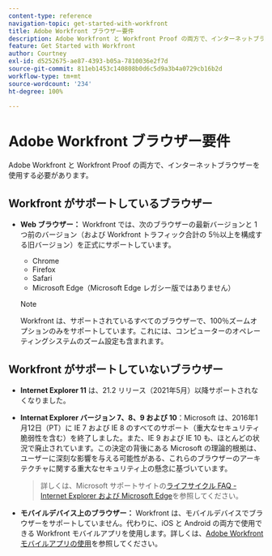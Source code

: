 ```yaml
---
content-type: reference
navigation-topic: get-started-with-workfront
title: Adobe Workfront ブラウザー要件
description: Adobe Workfront と Workfront Proof の両方で、インターネットブラウザーを使用する必要があります。
feature: Get Started with Workfront
author: Courtney
exl-id: d5252675-ae87-4393-b05a-7810036e2f7d
source-git-commit: 811eb1453c140808b0d6c5d9a3b4a0729cb16b2d
workflow-type: tm+mt
source-wordcount: '234'
ht-degree: 100%

---
```


# Adobe Workfront ブラウザー要件

<!--Audited: 01/2024-->

Adobe Workfront と Workfront Proof の両方で、インターネットブラウザーを使用する必要があります。

## Workfront がサポートしているブラウザー

* **Web ブラウザー：** Workfront では、次のブラウザーの最新バージョンと 1 つ前のバージョン（および Workfront トラフィック合計の 5％以上を構成する旧バージョン）を正式にサポートしています。

   * Chrome
   * Firefox
   * Safari
   * Microsoft Edge（Microsoft Edge レガシー版ではありません）

  >[!NOTE]
  >
  >Workfront は、サポートされているすべてのブラウザーで、100％ズームオプションのみをサポートしています。これには、コンピューターのオペレーティングシステムのズーム設定も含まれます。

## Workfront がサポートしていないブラウザー

* **Internet Explorer 11** は、21.2 リリース（2021年5月）以降サポートされなくなりました。

* **Internat Explorer バージョン 7、8、9 および 10**：Microsoft は、2016年1月12日（PT）に IE 7 および IE 8 のすべてのサポート（重大なセキュリティ脆弱性を含む）を終了しました。また、IE 9 および IE 10 も、ほとんどの状況で廃止されています。この決定の背後にある Microsoft の理論的根拠は、ユーザーに深刻な影響を与える可能性がある、これらのブラウザーのアーキテクチャに関する重大なセキュリティ上の懸念に基づいています。
  >詳しくは、Microsoft サポートサイトの[ライフサイクル FAQ - Internet Explorer および Microsoft Edge](https://learn.microsoft.com/ja-JP/lifecycle/faq/internet-explorer-microsoft-edge)を参照してください。<!--the title of this page changes; ensure accuracy-->

* **モバイルデバイス上のブラウザー：** Workfront は、モバイルデバイスでブラウザーをサポートしていません。代わりに、iOS と Android の両方で使用できる Workfront モバイルアプリを使用します。詳しくは、[Adobe Workfront モバイルアプリの使用](../workfront-basics/mobile-apps/using-the-workfront-mobile-app/use-the-mobile-app.md)を参照してください。




